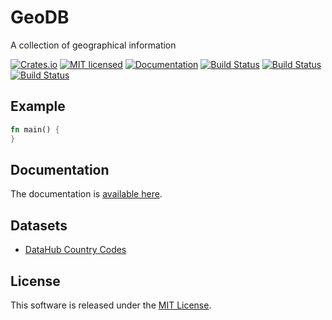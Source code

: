 GeoDB
==========================

A collection of geographical information

[![Crates.io][crates-badge]][crates-url]
[![MIT licensed][license-badge]][license-url]
[![Documentation][document-badge]][document-url]
[![Build Status][linux-badge]][linux-url]
[![Build Status][macos-badge]][macos-url]
[![Build Status][windows-badge]][windows-url]

[crates-badge]: https://img.shields.io/crates/v/geodb.svg
[crates-url]: https://crates.io/crates/geodb
[license-badge]: https://img.shields.io/badge/license-MIT-blue.svg
[license-url]: https://github.com/chensoft/geodb/blob/master/LICENSE
[document-badge]: https://docs.rs/geodb/badge.svg
[document-url]: https://docs.rs/geodb
[linux-badge]: https://github.com/chensoft/geodb/actions/workflows/linux.yml/badge.svg
[linux-url]: https://github.com/chensoft/geodb/actions/workflows/linux.yml
[macos-badge]: https://github.com/chensoft/geodb/actions/workflows/macos.yml/badge.svg
[macos-url]: https://github.com/chensoft/geodb/actions/workflows/macos.yml
[windows-badge]: https://github.com/chensoft/geodb/actions/workflows/windows.yml/badge.svg
[windows-url]: https://github.com/chensoft/geodb/actions/workflows/windows.yml

## Example

```rust
fn main() {
}
```

## Documentation

The documentation is [available here](https://docs.rs/geodb).

## Datasets

* [DataHub Country Codes](https://github.com/datasets/country-codes)

## License

This software is released under the [MIT License](https://github.com/chensoft/geodb?tab=MIT-1-ov-file).
